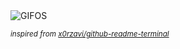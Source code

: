 <div align="justify">
<picture>
    <source media="(prefers-color-scheme: dark)" srcset="https://i.ibb.co/3Y85s70b/output-gif.gif">
    <source media="(prefers-color-scheme: light)" srcset="https://i.ibb.co/3Y85s70b/output-gif.gif">
    <img alt="GIFOS" src="https://i.ibb.co/3Y85s70b/output-gif.gif">
</picture>

<sub><i>inspired from [x0rzavi/github-readme-terminal](https://github.com/x0rzavi/github-readme-terminal)</i></sub>

</div>

<!-- Image deletion URL: https://ibb.co/7NTxzXGD/59e22d17556c367b6f858bb0f917ac9d -->